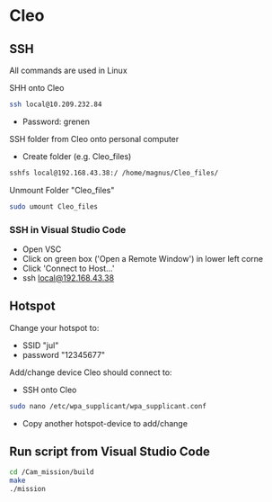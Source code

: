 # Cleo

## SSH
All commands are used in Linux

SHH onto Cleo
```bash
ssh local@10.209.232.84
```
- Password: grenen

SSH folder from Cleo onto personal computer
- Create folder (e.g. Cleo_files)
```bash
sshfs local@192.168.43.38:/ /home/magnus/Cleo_files/
```

Unmount Folder "Cleo_files"
```bash
sudo umount Cleo_files
```

### SSH in Visual Studio Code
- Open VSC
- Click on green box ('Open a Remote Window') in lower left corne
- Click 'Connect to Host...'
- ssh local@192.168.43.38

## Hotspot
Change your hotspot to:
- SSID "jul"
- password "12345677"

Add/change device Cleo should connect to:
- SSH onto Cleo
```bash
sudo nano /etc/wpa_supplicant/wpa_supplicant.conf
```
- Copy another hotspot-device to add/change


## Run script from Visual Studio Code
```bash
cd /Cam_mission/build
make
./mission
```
